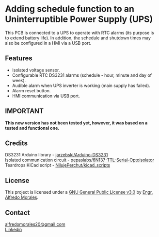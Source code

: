 # Adding schedule function to an Uninterruptible Power Supply (UPS)

This PCB is connected to a UPS to operate with RTC alarms (its purpose is to extend battery life). In addition, the schedule and shutdown times may also be configured in a HMI via a USB port.

## Features
- Isolated voltage sensor.
- Configurable RTC DS3231 alarms (schedule - hour, minute and day of week).
- Audible alarm when UPS inverter is working (main supply has failed).
- Alarm reset button.
- HMI communication via USB port.

## IMPORTANT
**This new version has not been tested yet, however, it was based on a tested and functional one.**

## Credits
DS3231 Arduino library - [jarzebski/Arduino-DS3231](https://github.com/jarzebski/Arduino-DS3231)\
Isolated communication circuit - [pepaslabs/6N137-TTL-Serial-Optoisolator](https://github.com/pepaslabs/6N137-TTL-Serial-Optoisolator)\
Teardrops KiCad script - [NilujePerchut/kicad_scripts](https://github.com/NilujePerchut/kicad_scripts)

## License
This project is licensed under a [GNU General Public License v3.0](https://www.gnu.org/licenses/gpl-3.0.html) by [Engr. Alfredo Morales](https://www.linkedin.com/in/alfredo-morales-0a434a149/).

## Contact
alfredomorales20@gmail.com\
[Linkedin](https://www.linkedin.com/in/alfredo-morales-0a434a149/)
